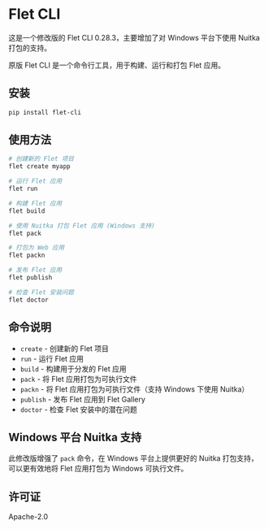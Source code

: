 # Flet CLI

这是一个修改版的 Flet CLI 0.28.3，主要增加了对 Windows 平台下使用 Nuitka 打包的支持。

原版 Flet CLI 是一个命令行工具，用于构建、运行和打包 Flet 应用。

## 安装

```bash
pip install flet-cli
```

## 使用方法

```bash
# 创建新的 Flet 项目
flet create myapp

# 运行 Flet 应用
flet run

# 构建 Flet 应用
flet build

# 使用 Nuitka 打包 Flet 应用 (Windows 支持)
flet pack

# 打包为 Web 应用
flet packn

# 发布 Flet 应用
flet publish

# 检查 Flet 安装问题
flet doctor
```

## 命令说明

- `create` - 创建新的 Flet 项目
- `run` - 运行 Flet 应用
- `build` - 构建用于分发的 Flet 应用
- `pack` - 将 Flet 应用打包为可执行文件
- `packn` - 将 Flet 应用打包为可执行文件（支持 Windows 下使用 Nuitka）
- `publish` - 发布 Flet 应用到 Flet Gallery
- `doctor` - 检查 Flet 安装中的潜在问题

## Windows 平台 Nuitka 支持

此修改版增强了 `pack` 命令，在 Windows 平台上提供更好的 Nuitka 打包支持，可以更有效地将 Flet 应用打包为 Windows 可执行文件。

## 许可证

Apache-2.0